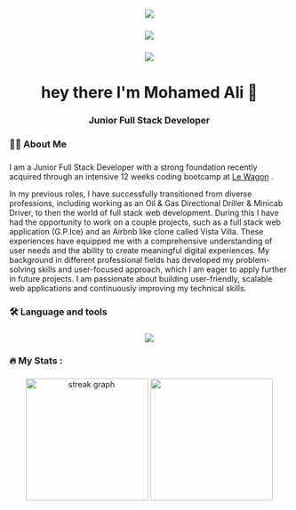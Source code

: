 <div align="center">
  <img src="https://media1.giphy.com/media/v1.Y2lkPTc5MGI3NjExeWt6YzBueW05NWttcGc3dTB6M3VzN25hcmxwenR6Y3Bvb29qZGVjMCZlcD12MV9pbnRlcm5hbF9naWZfYnlfaWQmY3Q9Zw/EeZ6mLsRRik8cgnh3D/giphy.gif"  />
</div>

###

<div align="center">
 <a href="https://www.linkedin.com/in/medalibra/" target="_blank"><img src="https://img.shields.io/badge/LinkedIn-blue?logo=linkedin&logoColor=white&style=for-the-badge"></a>
 
</div>

###

<div align="center">
  <img src="https://visitor-badge.laobi.icu/badge?page_id=maurodesouza.maurodesouza&"  />
</div>

###

<h1 align="center">hey there I'm Mohamed Ali 👋</h1>

###
<h3 align="center">Junior Full Stack Developer</h3>

<h3 align="left">👩‍💻  About Me</h3>

###

<p>I am a Junior Full Stack Developer with a strong foundation recently acquired through an intensive 12 weeks coding bootcamp at <a href="https://www.lewagon.com/web-development-course">Le Wagon</a> .

In my previous roles, I have successfully transitioned from diverse professions, including working as an Oil & Gas Directional Driller & Minicab Driver, to then the world of full stack web development. During this I have had the opportunity to work on a couple projects, such as a full stack web application (G.P.Ice) and an Airbnb like clone called Vista Villa. These experiences have equipped me with a comprehensive understanding of user needs and the ability to create meaningful digital experiences.
My background in different professional fields has developed my problem-solving skills and user-focused approach, which I am eager to apply further in future projects. I am passionate about building user-friendly, scalable web applications and continuously improving my technical skills.</p>

###

<h3 align="left">🛠 Language and tools</h3>

###

<div align="center">
<img src="https://skillicons.dev/icons?i=ruby,rails,js,postgres,html,css,sass,react,heroku,git,github">  
</div>

###

<h3 align="left">🔥   My Stats :</h3>

###

<div align="center">
  <img align="center" margin="10" src="https://github-readme-stats.vercel.app/api?username=moh1384-prg&card_width-320" height="220" alt="streak graph"  />
  <img align="center" margin="10"  src="https://github-readme-stats.vercel.app/api/top-langs/?username=moh1384-prg&layout=pie&card_width-320" height="220"/>  
</div>


